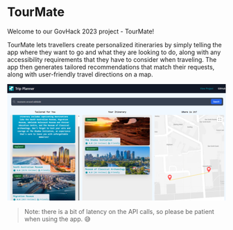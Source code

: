 # TourMate

Welcome to our GovHack 2023 project - TourMate!

TourMate lets travellers create personalized itineraries by simply telling the app where they want to go and what they are looking to do, along with any accessibility requirements that they have to consider when traveling. The app then generates tailored recommendations that match their requests, along with user-friendly travel directions on a map. 


![TourMate](images/overview.png)


> Note: there is a bit of latency on the API calls, so please be patient when using the app. 😅

